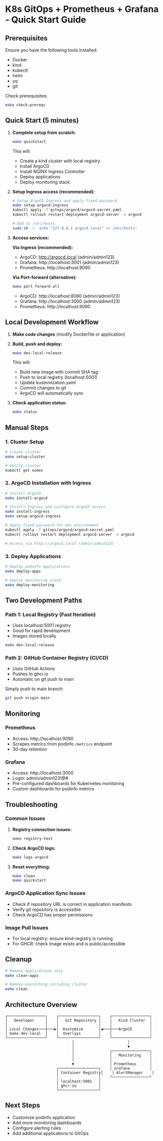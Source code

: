 # K8s GitOps + Prometheus + Grafana - Quick Start Guide

## Prerequisites

Ensure you have the following tools installed:
- Docker
- kind
- kubectl
- helm
- yq
- git

Check prerequisites:
```bash
make check-prereqs
```

## Quick Start (5 minutes)

1. **Complete setup from scratch:**
   ```bash
   make quickstart
   ```
   This will:
   - Create a kind cluster with local registry
   - Install ArgoCD
   - Install NGINX Ingress Controller
   - Deploy applications
   - Deploy monitoring stack

2. **Setup Ingress access (recommended):**
   ```bash
   # Setup ArgoCD Ingress and apply fixed password
   make setup-argocd-ingress
   kubectl apply -f gitops/argocd/argocd-secret.yaml
   kubectl rollout restart deployment argocd-server -n argocd
   
   # Add to /etc/hosts
   sudo sh -c 'echo "127.0.0.1 argocd.local" >> /etc/hosts'
   ```

3. **Access services:**
   
   **Via Ingress (recommended):**
   - ArgoCD: http://argocd.local (admin/admin123)
   - Grafana: http://localhost:3001 (admin/admin123)
   - Prometheus: http://localhost:9090
   
   **Via Port-forward (alternative):**
   ```bash
   make port-forward-all
   ```
   - ArgoCD: http://localhost:8080 (admin/admin123)
   - Grafana: http://localhost:3000 (admin/admin123)
   - Prometheus: http://localhost:9090

## Local Development Workflow

1. **Make code changes** (modify Dockerfile or application)

2. **Build, push and deploy:**
   ```bash
   make dev-local-release
   ```
   This will:
   - Build new image with commit SHA tag
   - Push to local registry (localhost:5001)
   - Update kustomization.yaml
   - Commit changes to git
   - ArgoCD will automatically sync

3. **Check application status:**
   ```bash
   make status
   ```

## Manual Steps

### 1. Cluster Setup
```bash
# Create cluster
make setup-cluster

# Verify cluster
kubectl get nodes
```

### 2. ArgoCD Installation with Ingress
```bash
# Install ArgoCD
make install-argocd

# Install Ingress and configure ArgoCD access
make install-ingress
make setup-argocd-ingress

# Apply fixed password for dev environment
kubectl apply -f gitops/argocd/argocd-secret.yaml
kubectl rollout restart deployment argocd-server -n argocd

# Access via http://argocd.local (admin/admin123)
```

### 3. Deploy Applications
```bash
# Deploy podinfo applications
make deploy-apps

# Deploy monitoring stack
make deploy-monitoring
```

## Two Development Paths

### Path 1: Local Registry (Fast Iteration)
- Uses localhost:5001 registry
- Good for rapid development
- Images stored locally

```bash
make dev-local-release
```

### Path 2: GitHub Container Registry (CI/CD)
- Uses GitHub Actions
- Pushes to ghcr.io
- Automatic on git push to main

Simply push to main branch:
```bash
git push origin main
```

## Monitoring

### Prometheus
- Access: http://localhost:9090
- Scrapes metrics from podinfo `/metrics` endpoint
- 30-day retention

### Grafana
- Access: http://localhost:3000
- Login: admin/admin123!@#
- Pre-configured dashboards for Kubernetes monitoring
- Custom dashboards for podinfo metrics

## Troubleshooting

### Common Issues

1. **Registry connection issues:**
   ```bash
   make registry-test
   ```

2. **Check ArgoCD logs:**
   ```bash
   make logs-argocd
   ```

3. **Reset everything:**
   ```bash
   make clean
   make quickstart
   ```

### ArgoCD Application Sync Issues
- Check if repository URL is correct in application manifests
- Verify git repository is accessible
- Check ArgoCD has proper permissions

### Image Pull Issues
- For local registry: ensure kind-registry is running
- For GHCR: check image exists and is public/accessible

## Cleanup

```bash
# Remove applications only
make clean-apps

# Remove everything including cluster
make clean
```

## Architecture Overview

```
┌─────────────────┐    ┌──────────────────┐    ┌─────────────────┐
│   Developer     │    │   Git Repository │    │   Kind Cluster  │
│                 │    │                  │    │                 │
│ Local Changes───┼───▶│  Kustomize       │◀───┼───ArgoCD        │
│ make dev-local  │    │  Overlays        │    │                 │
└─────────────────┘    └──────────────────┘    └─────────────────┘
                              │                        │
                              │                        ▼
                              │                ┌─────────────────┐
                              │                │   Monitoring    │
                              │                │                 │
                              ▼                │ Prometheus      │
                       ┌──────────────────┐    │ Grafana         │
                       │ Container Registry│    │ AlertManager    │
                       │                  │    └─────────────────┘
                       │ localhost:5001   │
                       │ ghcr.io          │
                       └──────────────────┘
```

## Next Steps

- Customize podinfo application
- Add more monitoring dashboards
- Configure alerting rules
- Add additional applications to GitOps